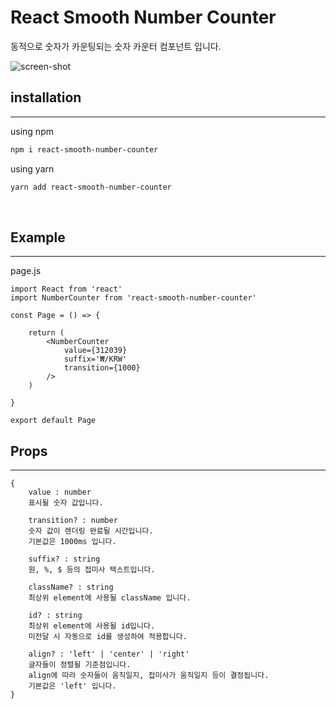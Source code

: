 # React Smooth Number Counter

동적으로 숫자가 카운팅되는 숫자 카운터 컴포넌트 입니다.

![screen-shot](https://user-images.githubusercontent.com/86874556/134227710-f7b8c0af-9de4-4d98-a9ed-a9a05a57e005.gif)

## installation

---

using npm

```bash
npm i react-smooth-number-counter
```

using yarn

```bash
yarn add react-smooth-number-counter
```

<br/>

## Example

---

page.js

```
import React from 'react'
import NumberCounter from 'react-smooth-number-counter'

const Page = () => {

    return (
        <NumberCounter
            value={312039}
            suffix='₩/KRW'
            transition={1000}
        />
    )

}

export default Page

```

## Props

---

```
{
    value : number
    표시될 숫자 값입니다.

    transition? : number
    숫자 값이 렌더링 완료될 시간입니다.
    기본값은 1000ms 입니다.

    suffix? : string
    원, %, $ 등의 접미사 텍스트입니다.

    className? : string
    최상위 element에 사용될 className 입니다.

    id? : string
    최상위 element에 사용될 id입니다.
    미전달 시 자동으로 id를 생성하여 적용합니다.

    align? : 'left' | 'center' | 'right'
    글자들이 정렬될 기준점입니다.
    align에 따라 숫자들이 움직일지, 접미사가 움직일지 등이 결정됩니다.
    기본값은 'left' 입니다.
}
```
